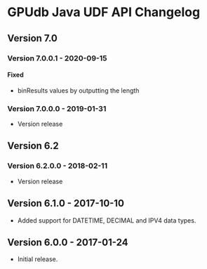 # GPUdb Java UDF API Changelog

## Version 7.0

### Version 7.0.0.1 - 2020-09-15

#### Fixed
-   binResults values by outputting the length


### Version 7.0.0.0 - 2019-01-31

-   Version release



## Version 6.2

### Version 6.2.0.0 - 2018-02-11
-   Version release


## Version 6.1.0 - 2017-10-10

-   Added support for DATETIME, DECIMAL and IPV4 data types.


## Version 6.0.0 - 2017-01-24

-   Initial release.
